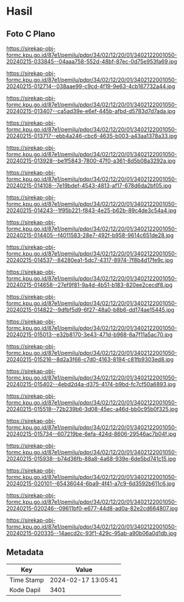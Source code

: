 # Hasil

## Foto C Plano

https://sirekap-obj-formc.kpu.go.id/87e1/pemilu/pdpr/34/02/12/20/01/3402122001050-20240215-033845--04aaa758-552d-48bf-87ec-0d75e953fa69.jpg

https://sirekap-obj-formc.kpu.go.id/87e1/pemilu/pdpr/34/02/12/20/01/3402122001050-20240215-012714--038aae99-c9cd-4f19-9e63-4cb167732a44.jpg

https://sirekap-obj-formc.kpu.go.id/87e1/pemilu/pdpr/34/02/12/20/01/3402122001050-20240215-013407--ca5ad39e-e6ef-445b-afbd-d5783d7d7ada.jpg

https://sirekap-obj-formc.kpu.go.id/87e1/pemilu/pdpr/34/02/12/20/01/3402122001050-20240215-013717--ebb4a246-cbc6-4635-b003-a43aa1378a33.jpg

https://sirekap-obj-formc.kpu.go.id/87e1/pemilu/pdpr/34/02/12/20/01/3402122001050-20240215-013928--be1f5843-7800-47f0-a361-8d5b08a3292a.jpg

https://sirekap-obj-formc.kpu.go.id/87e1/pemilu/pdpr/34/02/12/20/01/3402122001050-20240215-014108--7e19bdef-4543-4813-af17-678d6da2bf05.jpg

https://sirekap-obj-formc.kpu.go.id/87e1/pemilu/pdpr/34/02/12/20/01/3402122001050-20240215-014243--1f95b221-f843-4e25-b62b-89c4de3c54a4.jpg

https://sirekap-obj-formc.kpu.go.id/87e1/pemilu/pdpr/34/02/12/20/01/3402122001050-20240215-014405--f4011583-28e7-492f-b958-9614c651de28.jpg

https://sirekap-obj-formc.kpu.go.id/87e1/pemilu/pdpr/34/02/12/20/01/3402122001050-20240215-014537--84280ea1-5dc7-4317-8974-7f8b4d17fe9c.jpg

https://sirekap-obj-formc.kpu.go.id/87e1/pemilu/pdpr/34/02/12/20/01/3402122001050-20240215-014658--27ef9f81-9a4d-4b51-b183-820ee2cecdf8.jpg

https://sirekap-obj-formc.kpu.go.id/87e1/pemilu/pdpr/34/02/12/20/01/3402122001050-20240215-014822--9dfbf5d9-6f27-48a0-b8b6-dd174ae15445.jpg

https://sirekap-obj-formc.kpu.go.id/87e1/pemilu/pdpr/34/02/12/20/01/3402122001050-20240215-015013--e32b8170-3e43-471d-b968-6a7f11a5ac70.jpg

https://sirekap-obj-formc.kpu.go.id/87e1/pemilu/pdpr/34/02/12/20/01/3402122001050-20240215-015216--8d2a3f66-c7d0-4163-8194-c81fb9303ed8.jpg

https://sirekap-obj-formc.kpu.go.id/87e1/pemilu/pdpr/34/02/12/20/01/3402122001050-20240215-015402--4ebd2d4a-d375-4174-b9bd-fc7cf50a6893.jpg

https://sirekap-obj-formc.kpu.go.id/87e1/pemilu/pdpr/34/02/12/20/01/3402122001050-20240215-015518--72b239b6-3d08-45ec-a46d-bb0c95b0f325.jpg

https://sirekap-obj-formc.kpu.go.id/87e1/pemilu/pdpr/34/02/12/20/01/3402122001050-20240215-015734--607219be-6efa-424d-8606-29546ac7b04f.jpg

https://sirekap-obj-formc.kpu.go.id/87e1/pemilu/pdpr/34/02/12/20/01/3402122001050-20240215-015938--b74d36fb-88a8-4a68-939e-6de5bd741c15.jpg

https://sirekap-obj-formc.kpu.go.id/87e1/pemilu/pdpr/34/02/12/20/01/3402122001050-20240215-020101--65436044-6ba9-4f41-a7c9-6d3592b611c6.jpg

https://sirekap-obj-formc.kpu.go.id/87e1/pemilu/pdpr/34/02/12/20/01/3402122001050-20240215-020246--09611bf0-e677-44d8-ad0a-82e2cd664807.jpg

https://sirekap-obj-formc.kpu.go.id/87e1/pemilu/pdpr/34/02/12/20/01/3402122001050-20240215-020335--14aecd2c-93f1-429c-95ab-a90b06a0d1db.jpg


## Metadata

| Key        | Value               |
| ---------- | ------------------- |
| Time Stamp | 2024-02-17 13:05:41 |
| Kode Dapil | 3401                |



